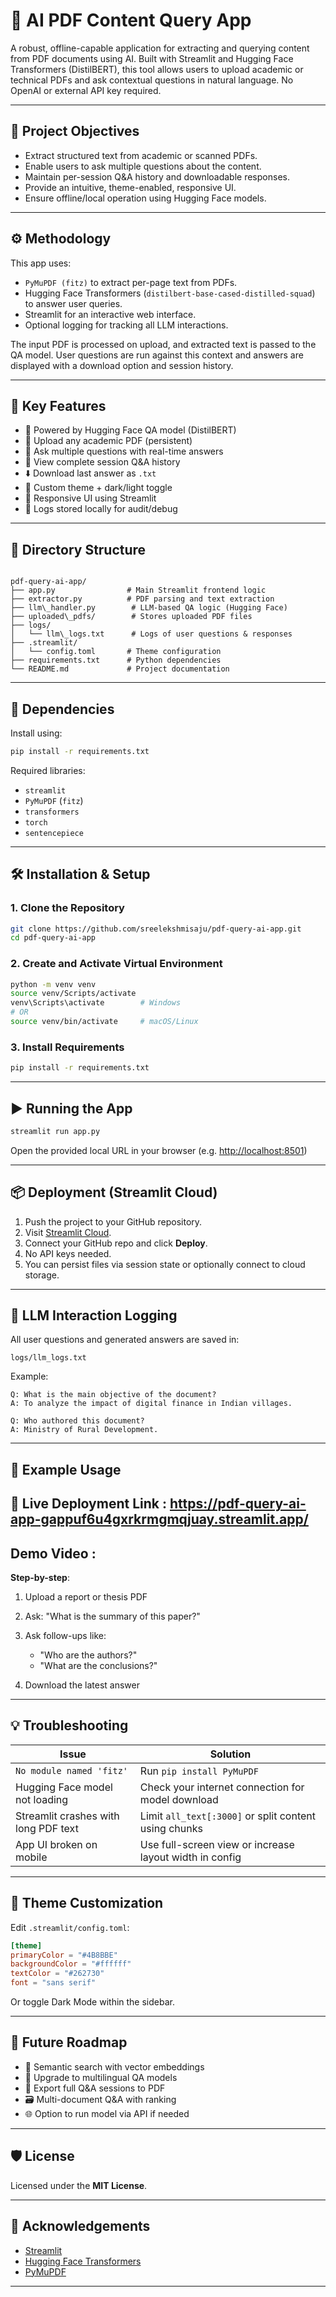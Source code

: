 # 📄 AI PDF Content Query App

A robust, offline-capable application for extracting and querying content from PDF documents using AI. Built with Streamlit and Hugging Face Transformers (DistilBERT), this tool allows users to upload academic or technical PDFs and ask contextual questions in natural language. No OpenAI or external API key required.

---

## 🎯 Project Objectives

- Extract structured text from academic or scanned PDFs.
- Enable users to ask multiple questions about the content.
- Maintain per-session Q&A history and downloadable responses.
- Provide an intuitive, theme-enabled, responsive UI.
- Ensure offline/local operation using Hugging Face models.

---

## ⚙️ Methodology

This app uses:
- `PyMuPDF (fitz)` to extract per-page text from PDFs.
- Hugging Face Transformers (`distilbert-base-cased-distilled-squad`) to answer user queries.
- Streamlit for an interactive web interface.
- Optional logging for tracking all LLM interactions.

The input PDF is processed on upload, and extracted text is passed to the QA model. User questions are run against this context and answers are displayed with a download option and session history.

---

## 🚀 Key Features

- 🤖 Powered by Hugging Face QA model (DistilBERT)
- 📄 Upload any academic PDF (persistent)
- 💬 Ask multiple questions with real-time answers
- 📜 View complete session Q&A history
- ⬇️ Download last answer as `.txt`
- 🎨 Custom theme + dark/light toggle
- 📱 Responsive UI using Streamlit
- 🧾 Logs stored locally for audit/debug

---

## 📁 Directory Structure

```

pdf-query-ai-app/
├── app.py                # Main Streamlit frontend logic
├── extractor.py          # PDF parsing and text extraction
├── llm\_handler.py        # LLM-based QA logic (Hugging Face)
├── uploaded\_pdfs/        # Stores uploaded PDF files
├── logs/
│   └── llm\_logs.txt      # Logs of user questions & responses
├── .streamlit/
│   └── config.toml       # Theme configuration
├── requirements.txt      # Python dependencies
└── README.md             # Project documentation

````

---

## 🧰 Dependencies

Install using:

```bash
pip install -r requirements.txt
````

Required libraries:

* `streamlit`
* `PyMuPDF` (`fitz`)
* `transformers`
* `torch`
* `sentencepiece`

---

## 🛠️ Installation & Setup

### 1. Clone the Repository

```bash
git clone https://github.com/sreelekshmisaju/pdf-query-ai-app.git
cd pdf-query-ai-app
```

### 2. Create and Activate Virtual Environment

```bash
python -m venv venv
source venv/Scripts/activate
venv\Scripts\activate        # Windows
# OR
source venv/bin/activate     # macOS/Linux
```

### 3. Install Requirements

```bash
pip install -r requirements.txt
```

---

## ▶️ Running the App

```bash
streamlit run app.py
```

Open the provided local URL in your browser (e.g. [http://localhost:8501](http://localhost:8501))

---

## 📦 Deployment (Streamlit Cloud)

1. Push the project to your GitHub repository.
2. Visit [Streamlit Cloud](https://streamlit.io/cloud).
3. Connect your GitHub repo and click **Deploy**.
4. No API keys needed.
5. You can persist files via session state or optionally connect to cloud storage.

---

## 📜 LLM Interaction Logging

All user questions and generated answers are saved in:

```
logs/llm_logs.txt
```

Example:

```
Q: What is the main objective of the document?
A: To analyze the impact of digital finance in Indian villages.

Q: Who authored this document?
A: Ministry of Rural Development.
```

---

## 🧪 Example Usage

## 🔗 Live Deployment Link : https://pdf-query-ai-app-gappuf6u4gxrkrmgmqjuay.streamlit.app/

## Demo Video : 


**Step-by-step**:

1. Upload a report or thesis PDF
2. Ask: "What is the summary of this paper?"
3. Ask follow-ups like:

   * "Who are the authors?"
   * "What are the conclusions?"
4. Download the latest answer

---

## 💡 Troubleshooting

| Issue                                | Solution                                                |
| ------------------------------------ | ------------------------------------------------------- |
| `No module named 'fitz'`             | Run `pip install PyMuPDF`                               |
| Hugging Face model not loading       | Check your internet connection for model download       |
| Streamlit crashes with long PDF text | Limit `all_text[:3000]` or split content using chunks   |
| App UI broken on mobile              | Use full-screen view or increase layout width in config |

---

## 🎨 Theme Customization

Edit `.streamlit/config.toml`:

```toml
[theme]
primaryColor = "#4B8BBE"
backgroundColor = "#ffffff"
textColor = "#262730"
font = "sans serif"
```

Or toggle Dark Mode within the sidebar.

---

## 🔮 Future Roadmap

* 🔎 Semantic search with vector embeddings
* 🧠 Upgrade to multilingual QA models
* 🧾 Export full Q\&A sessions to PDF
* 🗃️ Multi-document Q\&A with ranking
* 🌐 Option to run model via API if needed

---

## 🛡 License

Licensed under the **MIT License**.

---

## 🤝 Acknowledgements

* [Streamlit](https://streamlit.io/)
* [Hugging Face Transformers](https://huggingface.co/transformers/)
* [PyMuPDF](https://pymupdf.readthedocs.io/en/latest/)

---


